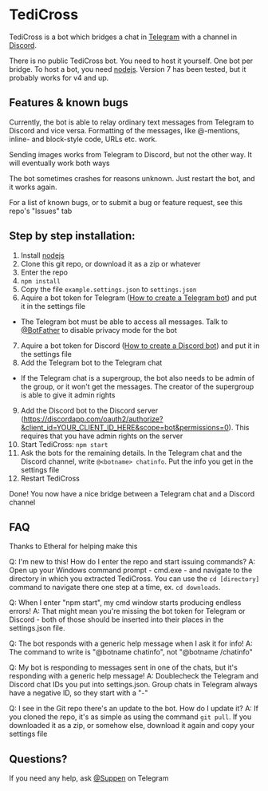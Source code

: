 TediCross
=========
TediCross is a bot which bridges a chat in [Telegram](https://telegram.org) with a channel in [Discord](https://discordapp.com/).

There is no public TediCross bot. You need to host it yourself. One bot per bridge. To host a bot, you need [nodejs](https://nodejs.org). Version 7 has been tested, but it probably works for v4 and up.


Features & known bugs
---------------------

Currently, the bot is able to relay ordinary text messages from Telegram to Discord and vice versa. Formatting of the messages, like @-mentions, inline- and block-style code, URLs etc. work.

Sending images works from Telegram to Discord, but not the other way. It will eventually work both ways

The bot sometimes crashes for reasons unknown. Just restart the bot, and it works again.

For a list of known bugs, or to submit a bug or feature request, see this repo's "Issues" tab


Step by step installation:
-------------
 1. Install [nodejs](https://nodejs.org)
 2. Clone this git repo, or download it as a zip or whatever
 3. Enter the repo
 4. `npm install`
 5. Copy the file `example.settings.json` to `settings.json`
 6. Aquire a bot token for Telegram ([How to create a Telegram bot](https://core.telegram.org/bots#3-how-do-i-create-a-bot)) and put it in the settings file
   - The Telegram bot must be able to access all messages. Talk to [@BotFather](https://t.me/Suppen) to disable privacy mode for the bot
 7. Aquire a bot token for Discord ([How to create a Discord bot](https://github.com/reactiflux/discord-irc/wiki/Creating-a-discord-bot-&-getting-a-token)) and put it in the settings file
 8. Add the Telegram bot to the Telegram chat
   - If the Telegram chat is a supergroup, the bot also needs to be admin of the group, or it won't get the messages. The creator of the supergroup is able to give it admin rights
 9. Add the Discord bot to the Discord server (https://discordapp.com/oauth2/authorize?&client_id=YOUR_CLIENT_ID_HERE&scope=bot&permissions=0). This requires that you have admin rights on the server
 10. Start TediCross: `npm start`
 11. Ask the bots for the remaining details. In the Telegram chat and the Discord channel, write `@<botname> chatinfo`. Put the info you get in the settings file
 12. Restart TediCross

Done! You now have a nice bridge between a Telegram chat and a Discord channel

FAQ
---

Thanks to Etheral for helping make this

Q: I'm new to this! How do I enter the repo and start issuing commands?
A: Open up your Windows command prompt - cmd.exe - and navigate to the directory in which you extracted TediCross. You can use the `cd [directory]` command to navigate there one step at a time, ex. `cd downloads`. 

Q: When I enter "npm start", my cmd window starts producing endless errors!
A: That might mean you're missing the bot token for Telegram or Discord - both of those should be inserted into their places in the settings.json file.

Q: The bot responds with a generic help message when I ask it for info!
A: The command to write is "@botname chatinfo", not "@botname /chatinfo"

Q: My bot is responding to messages sent in one of the chats, but it's responding with a generic help message!
A: Doublecheck the Telegram and Discord chat IDs you put into settings.json. Group chats in Telegram always have a negative ID, so they start with a "-"

Q: I see in the Git repo there's an update to the bot. How do I update it?
A: If you cloned the repo, it's as simple as using the command `git pull`. If you downloaded it as a zip, or somehow else, download it again and copy your settings file


Questions?
----------

If you need any help, ask [@Suppen](https://t.me/Suppen) on Telegram


